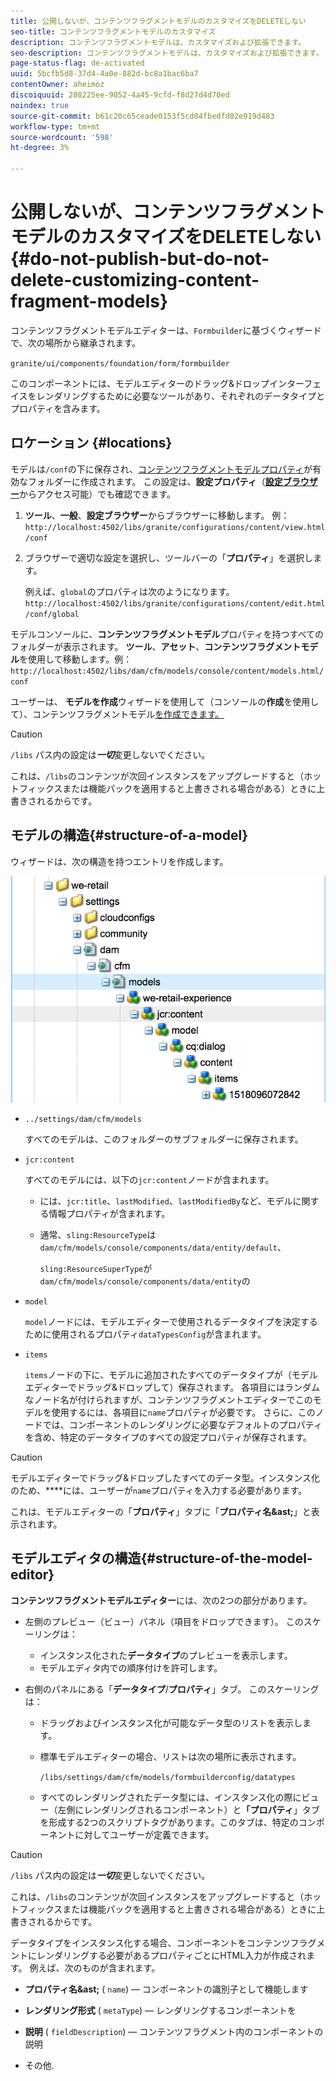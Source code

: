 ```yaml
---
title: 公開しないが、コンテンツフラグメントモデルのカスタマイズをDELETEしない
seo-title: コンテンツフラグメントモデルのカスタマイズ
description: コンテンツフラグメントモデルは、カスタマイズおよび拡張できます。
seo-description: コンテンツフラグメントモデルは、カスタマイズおよび拡張できます。
page-status-flag: de-activated
uuid: 5bcfb5d8-37d4-4a0e-882d-bc8a1bac6ba7
contentOwner: aheimoz
discoiquuid: 208225ee-9052-4a45-9cfd-f8d27d4d70ed
noindex: true
source-git-commit: b61c20c65ceade0153f5cd04fbedfd02e919d483
workflow-type: tm+mt
source-wordcount: '598'
ht-degree: 3%

---
```



# 公開しないが、コンテンツフラグメントモデルのカスタマイズをDELETEしない{#do-not-publish-but-do-not-delete-customizing-content-fragment-models}

コンテンツフラグメントモデルエディターは、`Formbuilder`に基づくウィザードで、次の場所から継承されます。

`granite/ui/components/foundation/form/formbuilder`

このコンポーネントには、モデルエディターのドラッグ&amp;ドロップインターフェイスをレンダリングするために必要なツールがあり、それぞれのデータタイプとプロパティを含みます。

## ロケーション {#locations}

モデルは`/conf`の下に保存され、[コンテンツフラグメントモデルプロパティ](/help/assets/content-fragments-models.md#enable-content-fragment-models)が有効なフォルダーに作成されます。 この設定は、**設定プロパティ**（**[設定ブラウザー](/help/sites-administering/configurations.md)**&#x200B;からアクセス可能）でも確認できます。

1. **ツール**、**一般**、**設定ブラウザー**からブラウザーに移動します。
例： 
`http://localhost:4502/libs/granite/configurations/content/view.html/conf`

1. ブラウザーで適切な設定を選択し、ツールバーの「**プロパティ**」を選択します。

   例えば、`global`のプロパティは次のようになります。`http://localhost:4502/libs/granite/configurations/content/edit.html/conf/global`

モデルコンソールに、**コンテンツフラグメントモデル**&#x200B;プロパティを持つすべてのフォルダーが表示されます。 **ツール**、**アセット**、**コンテンツフラグメントモデル**&#x200B;を使用して移動します。例： `http://localhost:4502/libs/dam/cfm/models/console/content/models.html/conf`

ユーザーは、 **モデルを作成**&#x200B;ウィザードを使用して（コンソールの&#x200B;**作成**&#x200B;を使用して）、コンテンツフラグメントモデル[を作成できます。](/help/assets/content-fragments-models.md#creating-a-content-fragment-model)

>[!CAUTION]
>
>`/libs` パス内の設定は&#x200B;***一切***&#x200B;変更しないでください。
>
>これは、`/libs`のコンテンツが次回インスタンスをアップグレードすると（ホットフィックスまたは機能パックを適用すると上書きされる場合がある）ときに上書きされるからです。

## モデルの構造{#structure-of-a-model}

ウィザードは、次の構造を持つエントリを作成します。

![cf-54](assets/cf-54.png)

* `../settings/dam/cfm/models`

   すべてのモデルは、このフォルダーのサブフォルダーに保存されます。

* `jcr:content`

   すべてのモデルには、以下の`jcr:content`ノードが含まれます。

   * には、`jcr:title`、`lastModified`、`lastModifiedBy`など、モデルに関する情報プロパティが含まれます。
   * 通常、`sling:ResourceType`は`dam/cfm/models/console/components/data/entity/default`、

      `sling:ResourceSuperType`が`dam/cfm/models/console/components/data/entity`の

* `model`

   `model`ノードには、モデルエディターで使用されるデータタイプを決定するために使用されるプロパティ`dataTypesConfig`が含まれます。

* `items`

   `items`ノードの下に、モデルに追加されたすべてのデータタイプが（モデルエディターでドラッグ&amp;ドロップして）保存されます。 各項目にはランダムなノード名が付けられますが、コンテンツフラグメントエディターでこのモデルを使用するには、各項目に`name`プロパティが必要です。 さらに、このノードでは、コンポーネントのレンダリングに必要なデフォルトのプロパティを含め、特定のデータタイプのすべての設定プロパティが保存されます。

>[!CAUTION]
>
>モデルエディターでドラッグ&amp;ドロップしたすべてのデータ型。インスタンス化のため、****&#x200B;には、ユーザーが`name`プロパティを入力する必要があります。
>
>これは、モデルエディターの「**プロパティ**」タブに「**プロパティ名&amp;ast;**」と表示されます。

## モデルエディタの構造{#structure-of-the-model-editor}

**コンテンツフラグメントモデルエディター**&#x200B;には、次の2つの部分があります。

* 左側のプレビュー（ビュー）パネル（項目をドロップできます）。 このスケーリングは：

   * インスタンス化された&#x200B;**データタイプ**&#x200B;のプレビューを表示します。
   * モデルエディタ内での順序付けを許可します。

* 右側のパネルにある「**データタイプ**/**プロパティ**」タブ。 このスケーリングは：

   * ドラッグおよびインスタンス化が可能なデータ型のリストを表示します。
   * 標準モデルエディターの場合、リストは次の場所に表示されます。

      `/libs/settings/dam/cfm/models/formbuilderconfig/datatypes`

      <!-- Please uncomment when file is used
      This node contains all the data types currently supported in the model editor. For more information on how to configure the data types, see [Customizing Data Types for Content Fragment Models](/help/sites-developing/customizing-content-fragment-model-data-types.md).
      -->

   * すべてのレンダリングされたデータ型には、インスタンス化の際にビュー（左側にレンダリングされるコンポーネント）と&#x200B;**「プロパティ**」タブを形成する2つのスクリプトタグがあります。このタブは、特定のコンポーネントに対してユーザーが定義できます。

>[!CAUTION]
>
>`/libs` パス内の設定は&#x200B;***一切***&#x200B;変更しないでください。
>
>これは、`/libs`のコンテンツが次回インスタンスをアップグレードすると（ホットフィックスまたは機能パックを適用すると上書きされる場合がある）ときに上書きされるからです。

<!-- Please uncomment when files are used
The properties on the right side define a form that is submitted directly into JCR under `/conf`; see the path in the example [Structure of a Model](/help/sites-developing/customizing-content-fragment-models.md#structure-of-a-model).
-->

データタイプをインスタンス化する場合、コンポーネントをコンテンツフラグメントにレンダリングする必要があるプロパティごとにHTML入力が作成されます。 例えば、次のものが含まれます。

* **プロパティ名&amp;ast;** ( `name`) — コンポーネントの識別子として機能します

* **レンダリング形式** ( `metaType`) — レンダリングするコンポーネントを

* **説明** ( `fieldDescription`) — コンテンツフラグメント内のコンポーネントの説明

* その他.

